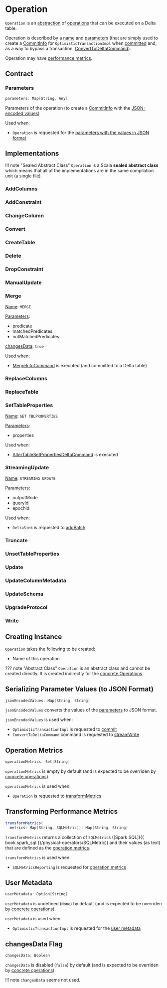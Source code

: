 # Operation

`Operation` is an [abstraction](#contract) of [operations](#implementations) that can be executed on a Delta table.

Operation is described by a [name](#name) and [parameters](#parameters) (that are simply used to create a [CommitInfo](CommitInfo.md) for `OptimisticTransactionImpl` when [committed](OptimisticTransactionImpl.md#commit) and, as a way to bypass a transaction, [ConvertToDeltaCommand](commands/convert/ConvertToDeltaCommand.md)).

Operation may have [performance metrics](#operationMetrics).

## Contract

### <span id="parameters"> Parameters

```scala
parameters: Map[String, Any]
```

Parameters of the operation (to create a [CommitInfo](CommitInfo.md) with the [JSON-encoded values](#jsonEncodedValues))

Used when:

* `Operation` is requested for the [parameters with the values in JSON format](#jsonEncodedValues)

## Implementations

!!! note "Sealed Abstract Class"
    `Operation` is a Scala **sealed abstract class** which means that all of the implementations are in the same compilation unit (a single file).

### AddColumns

### AddConstraint

### ChangeColumn

### Convert

### CreateTable

### Delete

### DropConstraint

### ManualUpdate

### Merge

[Name](#name): `MERGE`

[Parameters](#parameters):

* predicate
* matchedPredicates
* notMatchedPredicates

[changesData](#changesData): `true`

Used when:

* [MergeIntoCommand](commands/merge/MergeIntoCommand.md) is executed (and committed to a Delta table)

### ReplaceColumns

### ReplaceTable

### SetTableProperties

[Name](#name): `SET TBLPROPERTIES`

[Parameters](#parameters):

* properties

Used when:

* [AlterTableSetPropertiesDeltaCommand](commands/alter/AlterTableSetPropertiesDeltaCommand.md) is executed

### <span id="StreamingUpdate"> StreamingUpdate

[Name](#name): `STREAMING UPDATE`

[Parameters](#parameters):

* outputMode
* queryId
* epochId

Used when:

* `DeltaSink` is requested to [addBatch](DeltaSink.md#addBatch)

### Truncate

### UnsetTableProperties

### Update

### UpdateColumnMetadata

### UpdateSchema

### UpgradeProtocol

### Write

## Creating Instance

`Operation` takes the following to be created:

* <span id="name"> Name of this operation

??? note "Abstract Class"
    `Operation` is an abstract class and cannot be created directly. It is created indirectly for the [concrete Operations](#implementations).

## <span id="jsonEncodedValues"> Serializing Parameter Values (to JSON Format)

```scala
jsonEncodedValues: Map[String, String]
```

`jsonEncodedValues` converts the values of the [parameters](#parameters) to JSON format.

`jsonEncodedValues` is used when:

* `OptimisticTransactionImpl` is requested to [commit](OptimisticTransactionImpl.md#commit)
* `ConvertToDeltaCommand` command is requested to [streamWrite](commands/convert/ConvertToDeltaCommand.md#streamWrite)

## <span id="operationMetrics"> Operation Metrics

```scala
operationMetrics: Set[String]
```

`operationMetrics` is empty by default (and is expected to be overriden by [concrete operations](#implementations)).

`operationMetrics` is used when:

* `Operation` is requested to [transformMetrics](#transformMetrics)

## <span id="transformMetrics"> Transforming Performance Metrics

```scala
transformMetrics(
  metrics: Map[String, SQLMetric]): Map[String, String]
```

`transformMetrics` returns a collection of `SQLMetric`s ([Spark SQL]({{ book.spark_sql }}/physical-operators/SQLMetric)) and their values (as text) that are defined as the [operation metrics](#operationMetrics).

`transformMetrics` is used when:

* `SQLMetricsReporting` is requested for [operation metrics](SQLMetricsReporting.md#getMetricsForOperation)

## <span id="userMetadata"> User Metadata

```scala
userMetadata: Option[String]
```

`userMetadata` is undefined (`None`) by default (and is expected to be overriden by [concrete operations](#implementations)).

`userMetadata` is used when:

* `OptimisticTransactionImpl` is requested for the [user metadata](OptimisticTransactionImpl.md#getUserMetadata)

## <span id="changesData"> changesData Flag

```scala
changesData: Boolean
```

`changesData` is disabled (`false`) by default (and is expected to be overriden by [concrete operations](#implementations)).

!!! note
    `changesData` seems not used.
